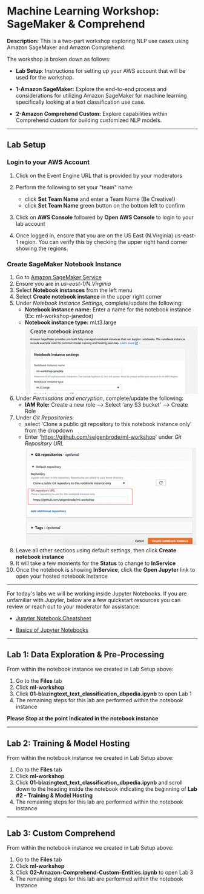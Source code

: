 # Machine Learning Workshop: SageMaker & Comprehend 

  **Description:** This is a two-part workshop exploring NLP use cases using Amazon SageMaker and Amazon Comprehend. 
  
  The workshop is broken down as follows: 

  * **Lab Setup**: Instructions for setting up your AWS account that will be used for the workshop. 

  * **1-Amazon SageMaker:** Explore the end-to-end process and considerations for utilizing Amazon SageMaker for machine learning specifically looking at a text classification use case.  

  * **2-Amazon Comprehend Custom:** Explore capabilities within Comprehend custom for building customized NLP models.
    
 
    
 ---
 
 ## Lab Setup
    
   ### Login to your AWS Account 
   
   1) Click on the Event Engine URL that is provided by your moderators
   2) Perform the following to set your "team" name:
      * click **Set Team Name** and enter a Team Name (Be Creative!)
      * click **Set Team Name** green button on the bottom left to confirm
      
   3) Click on **AWS Console** followed by **Open AWS Console** to login to your lab account
   4)  Once logged in, ensure that you are on the US East (N.Virginia) us-east-1 region. You can verify this by checking the upper right hand corner showing the regions.
   
   ### Create SageMaker Notebook Instance 
   
   1) Go to [Amazon SageMaker Service](https://console.aws.amazon.com/sagemaker/)
   2) Ensure you are in *us-east-1/N.Virginia*
   3) Select **Notebook instances** from the left menu
   4) Select **Create notebook instance** in the upper right corner
   5) Under *Notebook Instance Settings*, complete/update the following:
       * **Notebook instance name:** Enter a name for the notebook instance (Ex: ml-workshop-janedoe)
       * **Notebook instance type:** ml.t3.large
       ![Setup1](./images/Setup-1.png)
   6) Under *Permissions and encryption*, complete/update the following:
       * **IAM Role:** Create a new role --> Select 'any S3 bucket' --> Create Role
   7) Under *Git Repositories*:
       * select 'Clone a public git repository to this notebook instance only' from the dropdown
       * Enter 'https://github.com/seigenbrode/ml-workshop' under *Git Repository URL*
       ![Setup2](./images/Setup-2.png)
   8) Leave all other sections using default settings, then click **Create notebook instance**
   9) It will take a few moments for the **Status** to change to **InService**
   10) Once the notebook is showing **InService**, click the **Open Jupyter** link to open your hosted notebook instance
   
 ---
 
 For today's labs we will be working inside Jupyter Notebooks.  If you are unfamiliar with Jupyter, below are a few quickstart resources you can review or reach out to your moderator for assistance: 
 
   * [Jupyter Notebook Cheatsheet](https://www.edureka.co/blog/cheatsheets/jupyter-notebook-cheat-sheet)
    
   * [Basics of Jupyter Notebooks](https://towardsdatascience.com/a-beginners-tutorial-to-jupyter-notebooks-1b2f8705888a)

----
 ## Lab 1: Data Exploration & Pre-Processing  
   
 From within the notebook instance we created in Lab Setup above:
 
   1) Go to the **Files** tab
   2) Click **ml-workshop**
   3) Click **01-blazingtext_text_classification_dbpedia.ipynb** to open Lab 1
   4) The remaining steps for this lab are performed within the notebook instance

**Please Stop at the point indicated in the notebook instance**
   
---
 
 ## Lab 2: Training & Model Hosting
   
 From within the notebook instance we created in Lab Setup above:
 
   1) Go to the **Files** tab
   2) Click **ml-workshop**
   3) Click **01-blazingtext_text_classification_dbpedia.ipynb** and scroll down to the heading inside the notebook indicating the beginning of  **Lab #2 - Training & Model Hosting** 
   4) The remaining steps for this lab are performed within the notebook instance
   
---
 
 ## Lab 3: Custom Comprehend
   
 From within the notebook instance we created in Lab Setup above:
 
   1) Go to the **Files** tab
   2) Click **ml-workshop**
   3) Click **02-Amazon-Comprehend-Custom-Entities.ipynb** to open Lab 3
   4) The remaining steps for this lab are performed within the notebook instance
       

